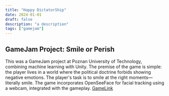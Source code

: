 ```yaml
---
title: "Happy DictatorShip"
date: 2024-01-01
draft: false
description: "a description"
tags: ["gamejam"]
---
```

## GameJam Project: Smile or Perish
This was a GameJam project at Poznan University of Technology, combining machine learning with Unity. The premise of the game is simple: the player lives in a world where the political doctrine forbids showing negative emotions. The player's task is to smile at the right moments—literally smile. The game incorporates OpenSeeFace for facial tracking using a webcam, integrated with the gameplay.
[GameLink](https://globalgamejam.org/games/2024/happy-dictatorship-4-0)